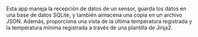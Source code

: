 Esta app maneja la recepción de datos de un sensor, guarda los datos en una base de datos SQLite, y también almacena una copia en un archivo JSON. Además, proporciona una vista de la última temperatura registrada y la temperatura mínima registrada a través de una plantilla de Jinja2.

